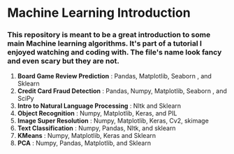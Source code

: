 # Machine Learning Introduction

### This repository is meant to be a great introduction to some main Machine learning algorithms. It's part of a tutorial I enjoyed watching and coding with. The file's name look fancy and even scary but  they are not.

1. **Board Game Review Prediction** : Pandas, Matplotlib, Seaborn , and Sklearn
2. **Credit Card Fraud Detection** : Pandas, Numpy, Matplotlib, Seaborn , and SciPy
3. **Intro to Natural Language Processing** : Nltk and Sklearn 
4. **Object Recognition** : Numpy, Matplotlib, Keras, and PIL
5. **Image Super Resolution** : Numpy, Matplotlib, Keras, Cv2, skimage
6. **Text Classification** : Numpy, Pandas, Nltk, and sklearn
7. **KMeans** : Numpy, Matplotlib, Keras and Sklearn
8. **PCA** : Numpy, Pandas, Matplotlib, and Sklearn

